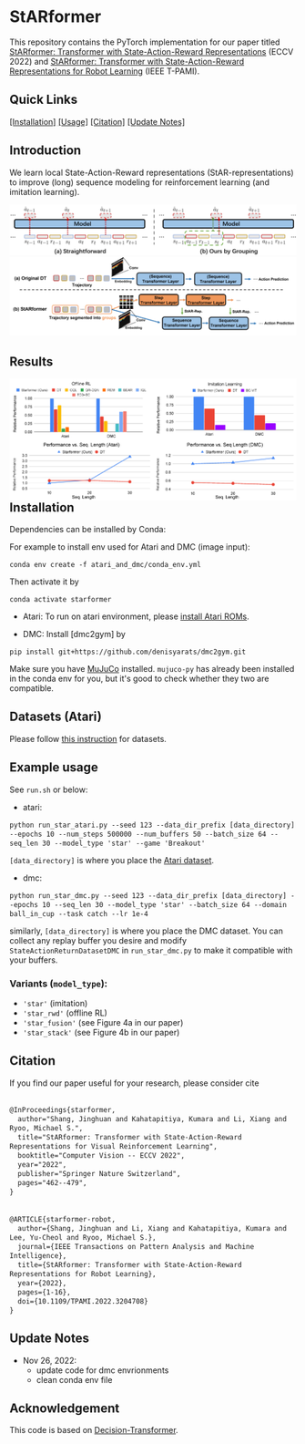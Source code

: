 
# StARformer
This repository contains the PyTorch implementation for our paper titled [StARformer: Transformer with State-Action-Reward Representations](https://arxiv.org/abs/2110.06206) (ECCV 2022) and [StARformer: Transformer with State-Action-Reward Representations for Robot Learning](https://www3.cs.stonybrook.edu/~jishang/starformer/Starformer_TPAMI_final.pdf) (IEEE T-PAMI).

## Quick Links
[[Installation]](#installation) [[Usage]](#example-usage) [[Citation]](#citation) [[Update Notes]](#update-notes)

## Introduction
We learn local State-Action-Reward representations (StAR-representations) to improve (long) sequence modeling for reinforcement learning (and imitation learning).

<img src="./_doc/seqmodelrl2.png">
<img src="./_doc/starvsdt_whitebg.png">

## Results
<p align="center">
    <img width=50% src="./_doc/orl2.png" align="left">
    <img width=50% src="./_doc/il2.png" align="right">
</p>

<p align="center">
      <img width=50% src="./_doc/seqlen_atari2.png" align="left">
      <img width=50% src="./_doc/seqlen_dmc2.png" align="right">
</p>

## Installation
Dependencies can be installed by Conda:

For example to install env used for Atari and DMC (image input):
```
conda env create -f atari_and_dmc/conda_env.yml
```

Then activate it by
```
conda activate starformer
```

- Atari: 
To run on atari environment, please [install Atari ROMs](https://github.com/openai/atari-py#roms).

- DMC: 
Install [dmc2gym] by 
```
pip install git+https://github.com/denisyarats/dmc2gym.git
```

Make sure you have [MuJuCo](https://github.com/deepmind/mujoco) installed. `mujuco-py` has already been installed in the conda env for you, but it's good to check whether they two are compatible.


## Datasets (Atari)
Please follow [this instruction](https://github.com/kzl/decision-transformer/blob/master/atari/readme-atari.md#downloading-datasets) for datasets.


## Example usage

See `run.sh` or below:
- atari:
```
python run_star_atari.py --seed 123 --data_dir_prefix [data_directory] --epochs 10 --num_steps 500000 --num_buffers 50 --batch_size 64 --seq_len 30 --model_type 'star' --game 'Breakout'
```
`[data_directory]` is where you place the [Atari dataset](#datasets-atari).

- dmc:
```
python run_star_dmc.py --seed 123 --data_dir_prefix [data_directory] --epochs 10 --seq_len 30 --model_type 'star' --batch_size 64 --domain ball_in_cup --task catch --lr 1e-4
```
similarly, `[data_directory]` is where you place the DMC dataset. You can collect any replay buffer you desire and modify `StateActionReturnDatasetDMC` in `run_star_dmc.py` to make it compatible with your buffers.

### Variants (`model_type`):
 - `'star'` (imitation)
 - `'star_rwd'` (offline RL)
 - `'star_fusion'` (see Figure 4a in our paper)
 - `'star_stack'` (see Figure 4b in our paper)

## Citation
If you find our paper useful for your research, please consider cite 
```

@InProceedings{starformer,
  author="Shang, Jinghuan and Kahatapitiya, Kumara and Li, Xiang and Ryoo, Michael S.",
  title="StARformer: Transformer with State-Action-Reward Representations for Visual Reinforcement Learning",
  booktitle="Computer Vision -- ECCV 2022",
  year="2022",
  publisher="Springer Nature Switzerland",
  pages="462--479",
}


@ARTICLE{starformer-robot,
  author={Shang, Jinghuan and Li, Xiang and Kahatapitiya, Kumara and Lee, Yu-Cheol and Ryoo, Michael S.},
  journal={IEEE Transactions on Pattern Analysis and Machine Intelligence}, 
  title={StARformer: Transformer with State-Action-Reward Representations for Robot Learning}, 
  year={2022},
  pages={1-16},
  doi={10.1109/TPAMI.2022.3204708}
}
```

## Update Notes
* Nov 26, 2022: 
  - update code for dmc envrionments
  - clean conda env file

## Acknowledgement

This code is based on [Decision-Transformer](https://github.com/kzl/decision-transformer/).
